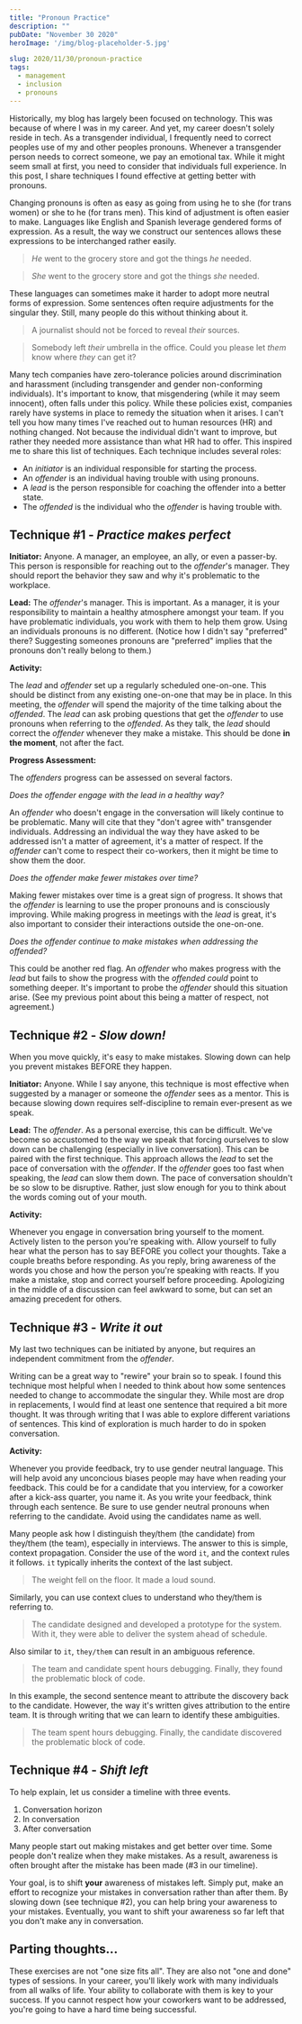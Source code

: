 ```yaml
---
title: "Pronoun Practice"
description: ""
pubDate: "November 30 2020"
heroImage: '/img/blog-placeholder-5.jpg'

slug: 2020/11/30/pronoun-practice
tags:
  - management
  - inclusion
  - pronouns
---
```


Historically, my blog has largely been focused on technology.
This was because of where I was in my career.
And yet, my career doesn't solely reside in tech.
As a transgender individual, I frequently need to correct peoples use of my and other peoples pronouns.
Whenever a transgender person needs to correct someone, we pay an emotional tax.
While it might seem small at first, you need to consider that individuals full experience.
In this post, I share techniques I found effective at getting better with pronouns.

<!--more-->

Changing pronouns is often as easy as going from using he to she (for trans women) or she to he (for trans men).
This kind of adjustment is often easier to make.
Languages like English and Spanish leverage gendered forms of expression.
As a result, the way we construct our sentences allows these expressions to be interchanged rather easily.

> _He_ went to the grocery store and got the things _he_ needed.

> _She_ went to the grocery store and got the things _she_ needed.

These languages can sometimes make it harder to adopt more neutral forms of expression.
Some sentences often require adjustments for the singular they.
Still, many people do this without thinking about it.

> A journalist should not be forced to reveal _their_ sources.

> Somebody left _their_ umbrella in the office. Could you please let _them_ know where _they_ can get it?

Many tech companies have zero-tolerance policies around discrimination and harassment (including transgender and gender non-conforming individuals).
It's important to know, that misgendering (while it may seem innocent), often falls under this policy.
While these policies exist, companies rarely have systems in place to remedy the situation when it arises.
I can't tell you how many times I've reached out to human resources (HR) and nothing changed.
Not because the individual didn't want to improve, but rather they needed more assistance than what HR had to offer.
This inspired me to share this list of techniques.
Each technique includes several roles:

* An _initiator_ is an individual responsible for starting the process.
* An _offender_ is an individual having trouble with using pronouns.
* A _lead_ is the person responsible for coaching the offender into a better state.
* The _offended_ is the individual who the _offender_ is having trouble with.

## Technique #1 - _Practice makes perfect_

**Initiator:** Anyone.
A manager, an employee, an ally, or even a passer-by.
This person is responsible for reaching out to the _offender_'s manager.
They should report the behavior they saw and why it's problematic to the workplace.

**Lead:** The _offender_'s manager.
This is important.
As a manager, it is your responsibility to maintain a healthy atmosphere amongst your team.
If you have problematic individuals, you work with them to help them grow.
Using an individuals pronouns is no different.
(Notice how I didn't say "preferred" there?
Suggesting someones pronouns are "preferred" implies that the pronouns don't really belong to them.)

**Activity:**

The _lead_ and _offender_ set up a regularly scheduled one-on-one.
This should be distinct from any existing one-on-one that may be in place.
In this meeting, the _offender_ will spend the majority of the time talking about the _offended_.
The _lead_ can ask probing questions that get the _offender_ to use pronouns when referring to the _offended_. 
As they talk, the _lead_ should correct the _offender_ whenever they make a mistake.
This should be done **in the moment**, not after the fact.

**Progress Assessment:**

The _offenders_ progress can be assessed on several factors.

_Does the offender engage with the lead in a healthy way?_

An _offender_ who doesn't engage in the conversation will likely continue to be problematic.
Many will cite that they "don't agree with" transgender individuals.
Addressing an individual the way they have asked to be addressed isn't a matter of agreement, it's a matter of respect.
If the _offender_ can't come to respect their co-workers, then it might be time to show them the door. 

_Does the offender make fewer mistakes over time?_

Making fewer mistakes over time is a great sign of progress.
It shows that the _offender_ is learning to use the proper pronouns and is consciously improving.
While making progress in meetings with the _lead_ is great, it's also important to consider their interactions outside the one-on-one. 

_Does the offender continue to make mistakes when addressing the offended?_

This could be another red flag.
An _offender_ who makes progress with the _lead_ but fails to show the progress with the _offended_ _could_ point to something deeper.
It's important to probe the _offender_ should this situation arise.
(See my previous point about this being a matter of respect, not agreement.)

## Technique #2 - _Slow down!_

When you move quickly, it's easy to make mistakes.
Slowing down can help you prevent mistakes BEFORE they happen.

**Initiator:** Anyone.
While I say anyone, this technique is most effective when suggested by a manager or someone the _offender_ sees as a mentor.
This is because slowing down requires self-discipline to remain ever-present as we speak.

**Lead:** The _offender_.
As a personal exercise, this can be difficult.
We've become so accustomed to the way we speak that forcing ourselves to slow down can be challenging (especially in live conversation).
This can be paired with the first technique.
This approach allows the _lead_ to set the pace of conversation with the _offender_.
If the _offender_ goes too fast when speaking, the _lead_ can slow them down.
The pace of conversation shouldn't be so slow to be disruptive.
Rather, just slow enough for you to think about the words coming out of your mouth.

**Activity:**

Whenever you engage in conversation bring yourself to the moment.
Actively listen to the person you're speaking with.
Allow yourself to fully hear what the person has to say BEFORE you collect your thoughts.
Take a couple breaths before responding.
As you reply, bring awareness of the words you chose and how the person you're speaking with reacts.
If you make a mistake, stop and correct yourself before proceeding.
Apologizing in the middle of a discussion can feel awkward to some, but can set an amazing precedent for others. 

## Technique #3 - _Write it out_

My last two techniques can be initiated by anyone, but requires an independent commitment from the _offender_.

Writing can be a great way to "rewire" your brain so to speak.
I found this technique most helpful when I needed to think about how some sentences needed to change to accommodate the singular they.
While most are drop in replacements, I would find at least one sentence that required a bit more thought.
It was through writing that I was able to explore different variations of sentences.
This kind of exploration is much harder to do in spoken conversation.

**Activity:**

Whenever you provide feedback, try to use gender neutral language.
This will help avoid any unconcious biases people may have when reading your feedback.
This could be for a candidate that you interview, for a coworker after a kick-ass quarter, you name it.
As you write your feedback, think through each sentence.
Be sure to use gender neutral pronouns when referring to the candidate.
Avoid using the candidates name as well.

Many people ask how I distinguish they/them (the candidate) from they/them (the team), especially in interviews.
The answer to this is simple, context propagation.
Consider the use of the word `it`, and the context rules it follows.
`it` typically inherits the context of the last subject.

> The weight fell on the floor. It made a loud sound.

Similarly, you can use context clues to understand who they/them is referring to.

> The candidate designed and developed a prototype for the system.
> With it, they were able to deliver the system ahead of schedule.

Also similar to `it`, `they/them` can result in an ambiguous reference.

> The team and candidate spent hours debugging.
> Finally, they found the problematic block of code.  

In this example, the second sentence meant to attribute the discovery back to the candidate.
However, the way it's written gives attribution to the entire team.
It is through writing that we can learn to identify these ambiguities.

> The team spent hours debugging.
> Finally, the candidate discovered the problematic block of code.

## Technique #4 - _Shift left_

To help explain, let us consider a timeline with three events.

1. Conversation horizon
2. In conversation
3. After conversation

Many people start out making mistakes and get better over time.
Some people don't realize when they make mistakes.
As a result, awareness is often brought after the mistake has been made (#3 in our timeline).

Your goal, is to shift **your** awareness of mistakes left.
Simply put, make an effort to recognize your mistakes in conversation rather than after them.
By slowing down (see technique #2), you can help bring your awareness to your mistakes.
Eventually, you want to shift your awareness so far left that you don't make any in conversation.

## Parting thoughts...

These exercises are not "one size fits all".
They are also not "one and done" types of sessions.
In your career, you'll likely work with many individuals from all walks of life.
Your ability to collaborate with them is key to your success.
If you cannot respect how your coworkers want to be addressed, you're going to have a hard time being successful.
